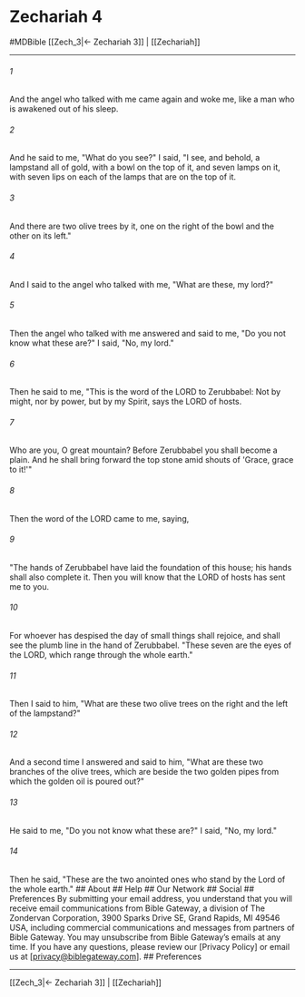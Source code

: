 # Zechariah 4
#MDBible
[[Zech_3|← Zechariah 3]] | [[Zechariah]]

***


###### 1 
And the angel who talked with me came again and woke me, like a man who is awakened out of his sleep. 

###### 2 
And he said to me, "What do you see?" I said, "I see, and behold, a lampstand all of gold, with a bowl on the top of it, and seven lamps on it, with seven lips on each of the lamps that are on the top of it. 

###### 3 
And there are two olive trees by it, one on the right of the bowl and the other on its left." 

###### 4 
And I said to the angel who talked with me, "What are these, my lord?" 

###### 5 
Then the angel who talked with me answered and said to me, "Do you not know what these are?" I said, "No, my lord." 

###### 6 
Then he said to me, "This is the word of the LORD to Zerubbabel: Not by might, nor by power, but by my Spirit, says the LORD of hosts. 

###### 7 
Who are you, O great mountain? Before Zerubbabel you shall become a plain. And he shall bring forward the top stone amid shouts of 'Grace, grace to it!'" 

###### 8 
Then the word of the LORD came to me, saying, 

###### 9 
"The hands of Zerubbabel have laid the foundation of this house; his hands shall also complete it. Then you will know that the LORD of hosts has sent me to you. 

###### 10 
For whoever has despised the day of small things shall rejoice, and shall see the plumb line in the hand of Zerubbabel. "These seven are the eyes of the LORD, which range through the whole earth." 

###### 11 
Then I said to him, "What are these two olive trees on the right and the left of the lampstand?" 

###### 12 
And a second time I answered and said to him, "What are these two branches of the olive trees, which are beside the two golden pipes from which the golden oil is poured out?" 

###### 13 
He said to me, "Do you not know what these are?" I said, "No, my lord." 

###### 14 
Then he said, "These are the two anointed ones who stand by the Lord of the whole earth." ## About ## Help ## Our Network ## Social ## Preferences By submitting your email address, you understand that you will receive email communications from Bible Gateway, a division of The Zondervan Corporation, 3900 Sparks Drive SE, Grand Rapids, MI 49546 USA, including commercial communications and messages from partners of Bible Gateway. You may unsubscribe from Bible Gateway&rsquo;s emails at any time. If you have any questions, please review our [Privacy Policy] or email us at [privacy@biblegateway.com]. ## Preferences

***

[[Zech_3|← Zechariah 3]] | [[Zechariah]]
